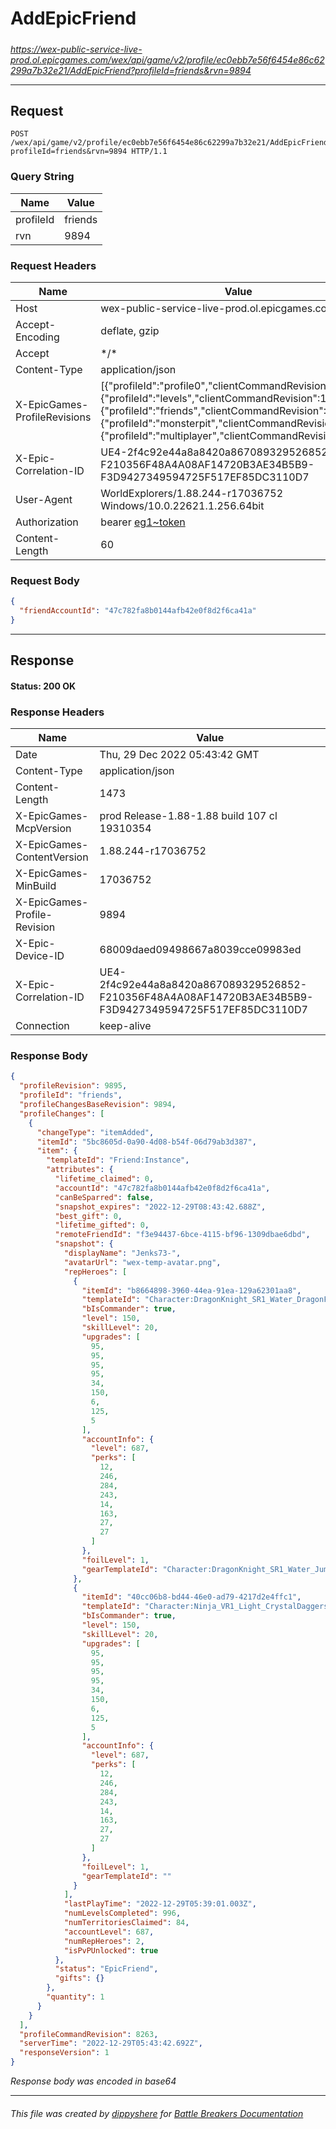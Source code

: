 # AddEpicFriend

#####

*https://wex-public-service-live-prod.ol.epicgames.com/wex/api/game/v2/profile/ec0ebb7e56f6454e86c62299a7b32e21/AddEpicFriend?profileId=friends&rvn=9894*



___

## Request

```http request
POST /wex/api/game/v2/profile/ec0ebb7e56f6454e86c62299a7b32e21/AddEpicFriend?profileId=friends&rvn=9894 HTTP/1.1
```

### Query String

| Name | Value |
|---|---|
| profileId | friends |
| rvn | 9894 |




### Request Headers

| Name | Value |
|---|---|
| Host | wex-public-service-live-prod.ol.epicgames.com |
| Accept-Encoding | deflate, gzip |
| Accept | \*/\* |
| Content-Type | application/json |
| X-EpicGames-ProfileRevisions | [{"profileId":"profile0","clientCommandRevision":24008},{"profileId":"levels","clientCommandRevision":14476},{"profileId":"friends","clientCommandRevision":8262},{"profileId":"monsterpit","clientCommandRevision":1081},{"profileId":"multiplayer","clientCommandRevision":900}] |
| X-Epic-Correlation-ID | UE4-2f4c92e44a8a8420a867089329526852-F210356F48A4A08AF14720B3AE34B5B9-F3D9427349594725F517EF85DC3110D7 |
| User-Agent | WorldExplorers/1.88.244-r17036752 Windows/10.0.22621.1.256.64bit |
| Authorization | bearer [eg1~token](https://github.com/dippyshere/battle-breakers-documentation/blob/master/docs/common/tokens/eg1.md) |
| Content-Length | 60 |


### Request Body

```json
{
  "friendAccountId": "47c782fa8b0144afb42e0f8d2f6ca41a"
}
```

___

## Response

#### Status: 200 OK




### Response Headers

| Name | Value |
|---|---|
| Date | Thu, 29 Dec 2022 05:43:42 GMT |
| Content-Type | application/json |
| Content-Length | 1473 |
| X-EpicGames-McpVersion | prod Release-1.88-1.88 build 107 cl 19310354 |
| X-EpicGames-ContentVersion | 1.88.244-r17036752 |
| X-EpicGames-MinBuild | 17036752 |
| X-EpicGames-Profile-Revision | 9894 |
| X-Epic-Device-ID | 68009daed09498667a8039cce09983ed |
| X-Epic-Correlation-ID | UE4-2f4c92e44a8a8420a867089329526852-F210356F48A4A08AF14720B3AE34B5B9-F3D9427349594725F517EF85DC3110D7 |
| Connection | keep-alive |


### Response Body

```json
{
  "profileRevision": 9895,
  "profileId": "friends",
  "profileChangesBaseRevision": 9894,
  "profileChanges": [
    {
      "changeType": "itemAdded",
      "itemId": "5bc8605d-0a90-4d08-b54f-06d79ab3d387",
      "item": {
        "templateId": "Friend:Instance",
        "attributes": {
          "lifetime_claimed": 0,
          "accountId": "47c782fa8b0144afb42e0f8d2f6ca41a",
          "canBeSparred": false,
          "snapshot_expires": "2022-12-29T08:43:42.688Z",
          "best_gift": 0,
          "lifetime_gifted": 0,
          "remoteFriendId": "f3e94437-6bce-4115-bf96-1309dbae6dbd",
          "snapshot": {
            "displayName": "Jenks73-",
            "avatarUrl": "wex-temp-avatar.png",
            "repHeroes": [
              {
                "itemId": "b8664898-3960-44ea-91ea-129a62301aa8",
                "templateId": "Character:DragonKnight_SR1_Water_DragonForm_T06",
                "bIsCommander": true,
                "level": 150,
                "skillLevel": 20,
                "upgrades": [
                  95,
                  95,
                  95,
                  95,
                  34,
                  150,
                  6,
                  125,
                  5
                ],
                "accountInfo": {
                  "level": 687,
                  "perks": [
                    12,
                    246,
                    284,
                    243,
                    14,
                    163,
                    27,
                    27
                  ]
                },
                "foilLevel": 1,
                "gearTemplateId": "Character:DragonKnight_SR1_Water_JumpStrike_T06"
              },
              {
                "itemId": "40cc06b8-bd44-46e0-ad79-4217d2e4ffc1",
                "templateId": "Character:Ninja_VR1_Light_CrystalDaggers_T06",
                "bIsCommander": true,
                "level": 150,
                "skillLevel": 20,
                "upgrades": [
                  95,
                  95,
                  95,
                  95,
                  34,
                  150,
                  6,
                  125,
                  5
                ],
                "accountInfo": {
                  "level": 687,
                  "perks": [
                    12,
                    246,
                    284,
                    243,
                    14,
                    163,
                    27,
                    27
                  ]
                },
                "foilLevel": 1,
                "gearTemplateId": ""
              }
            ],
            "lastPlayTime": "2022-12-29T05:39:01.003Z",
            "numLevelsCompleted": 996,
            "numTerritoriesClaimed": 84,
            "accountLevel": 687,
            "numRepHeroes": 2,
            "isPvPUnlocked": true
          },
          "status": "EpicFriend",
          "gifts": {}
        },
        "quantity": 1
      }
    }
  ],
  "profileCommandRevision": 8263,
  "serverTime": "2022-12-29T05:43:42.692Z",
  "responseVersion": 1
}
```

*Response body was encoded in base64*

___

###### This file was created by [dippyshere](https://github.com/dippyshere) for [Battle Breakers Documentation](https://github.com/dippyshere/battle-breakers-documentation)
